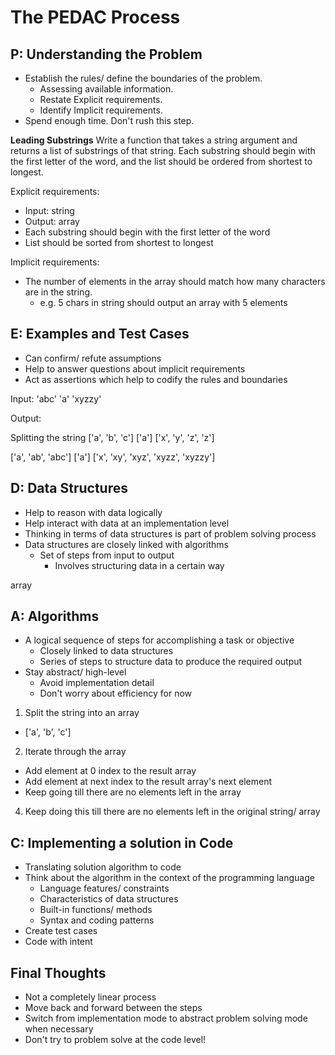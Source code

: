 # The PEDAC Process

## P: Understanding the Problem

- Establish the rules/ define the boundaries of the problem.
  - Assessing available information.
  - Restate Explicit requirements.
  - Identify Implicit requirements.
- Spend enough time. Don't rush this step.

**Leading Substrings**
Write a function that takes a string argument and returns a list of substrings of that string. Each substring should begin with the first letter of the word, and the list should be ordered from shortest to longest.

Explicit requirements:
- Input: string
- Output: array
- Each substring should begin with the first letter of the word
- List should be sorted from shortest to longest

Implicit requirements:
- The number of elements in the array should match how many characters are in the string. 
  - e.g. 5 chars in string should output an array with 5 elements


## E: Examples and Test Cases

- Can confirm/ refute assumptions
- Help to answer questions about implicit requirements
- Act as assertions which help to codify the rules and boundaries

Input:
'abc'
'a'
'xyzzy'

Output:

Splitting the string
['a', 'b', 'c']
['a']
['x', 'y', 'z', 'z']

['a', 'ab', 'abc']
['a']
['x', 'xy', 'xyz', 'xyzz', 'xyzzy']

## D: Data Structures

- Help to reason with data logically
- Help interact with data at an implementation level
- Thinking in terms of data structures is part of problem solving process
- Data structures are closely linked with algorithms
  - Set of steps from input to output
    - Involves structuring data in a certain way

array

## A: Algorithms

- A logical sequence of steps for accomplishing a task or objective
  - Closely linked to data structures
  - Series of steps to structure data to produce the required output
- Stay abstract/ high-level
  - Avoid implementation detail
  - Don't worry about efficiency for now

1. Split the string into an array
  - ['a', 'b', 'c']
2. Iterate through the array
  - Add element at 0 index to the result array
  - Add element at next index to the result array's next element
  - Keep going till there are no elements left in the array
4. Keep doing this till there are no elements left in the original string/ array



## C: Implementing a solution in Code

- Translating solution algorithm to code
- Think about the algorithm in the context of the programming language 
  - Language features/ constraints
  - Characteristics of data structures
  - Built-in functions/ methods
  - Syntax and coding patterns
- Create test cases
- Code with intent


## Final Thoughts

- Not a completely linear process
- Move back and forward between the steps
- Switch from implementation mode to abstract problem solving mode when necessary
- Don't try to problem solve at the code level!